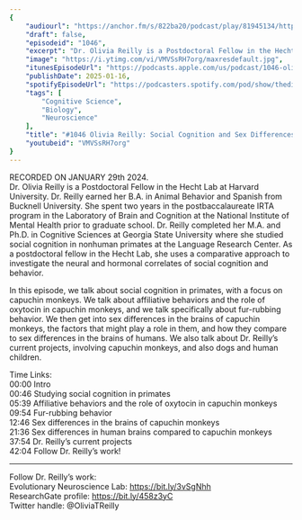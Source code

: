 ```yaml
---
{
	"audiourl": "https://anchor.fm/s/822ba20/podcast/play/81945134/https%3A%2F%2Fd3ctxlq1ktw2nl.cloudfront.net%2Fstaging%2F2024-0-29%2F2296175b-9c8a-1030-5939-9beed9ce2f70.m4a",
	"draft": false,
	"episodeid": "1046",
	"excerpt": "Dr. Olivia Reilly is a Postdoctoral Fellow in the Hecht Lab at Harvard University. Dr. Reilly earned her B.A. in Animal Behavior and Spanish from Bucknell University. She spent two years in the postbaccalaureate IRTA program in the Laboratory of Brain and Cognition at the National Institute of Mental Health prior to graduate school. Dr. Reilly completed her M.A. and Ph.D. in Cognitive Sciences at Georgia State University where she studied social cognition in nonhuman primates at the Language Research Center. As a postdoctoral fellow in the Hecht Lab, she uses a comparative approach to investigate the neural and hormonal correlates of social cognition and behavior.",
	"image": "https://i.ytimg.com/vi/VMVSsRH7org/maxresdefault.jpg",
	"itunesEpisodeUrl": "https://podcasts.apple.com/us/podcast/1046-olivia-reilly-social-cognition-and-sex/id1451347236?i=1000684282365&uo=4",
	"publishDate": 2025-01-16,
	"spotifyEpisodeUrl": "https://podcasters.spotify.com/pod/show/thedissenter/episodes/1046-Olivia-Reilly-Social-Cognition-and-Sex-Differences-in-the-Brains-of-Capuchin-Monkeys-e2f393e",
	"tags": [
		"Cognitive Science",
		"Biology",
		"Neuroscience"
	],
	"title": "#1046 Olivia Reilly: Social Cognition and Sex Differences in the Brains of Capuchin Monkeys",
	"youtubeid": "VMVSsRH7org"
}
---
```

RECORDED ON JANUARY 29th 2024.  
Dr. Olivia Reilly is a Postdoctoral Fellow in the Hecht Lab at Harvard University. Dr. Reilly earned her B.A. in Animal Behavior and Spanish from Bucknell University. She spent two years in the postbaccalaureate IRTA program in the Laboratory of Brain and Cognition at the National Institute of Mental Health prior to graduate school. Dr. Reilly completed her M.A. and Ph.D. in Cognitive Sciences at Georgia State University where she studied social cognition in nonhuman primates at the Language Research Center. As a postdoctoral fellow in the Hecht Lab, she uses a comparative approach to investigate the neural and hormonal correlates of social cognition and behavior.

In this episode, we talk about social cognition in primates, with a focus on capuchin monkeys. We talk about affiliative behaviors and the role of oxytocin in capuchin monkeys, and we talk specifically about fur-rubbing behavior. We then get into sex differences in the brains of capuchin monkeys, the factors that might play a role in them, and how they compare to sex differences in the brains of humans. We also talk about Dr. Reilly’s current projects, involving capuchin monkeys, and also dogs and human children.

Time Links:  
<time>00:00</time> Intro  
<time>00:46</time> Studying social cognition in primates  
<time>05:39</time> Affiliative behaviors and the role of oxytocin in capuchin monkeys  
<time>09:54</time> Fur-rubbing behavior  
<time>12:46</time> Sex differences in the brains of capuchin monkeys  
<time>21:36</time> Sex differences in human brains compared to capuchin monkeys  
<time>37:54</time> Dr. Reilly’s current projects  
<time>42:04</time> Follow Dr. Reilly’s work!

---

Follow Dr. Reilly’s work:  
Evolutionary Neuroscience Lab: https://bit.ly/3vSgNhh  
ResearchGate profile: https://bit.ly/458z3yC  
Twitter handle: @OliviaTReilly
